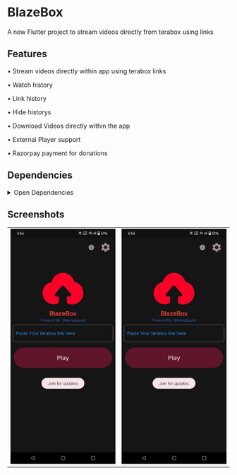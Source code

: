 # BlazeBox

A new Flutter project to stream videos directly from terabox using links

## Features

• Stream videos directly within app using terabox links

• Watch history

• Link history 

• Hide historys

• Download Videos directly within the app

• External Player support

• Razorpay payment for donations 

## Dependencies 

<details>
  <summary>Open Dependencies</summary>
  <kbd>video_player : ^2.8.3</kbd>
  <kbd>flick_video_player : ^0.7.0</kbd>
  <kbd>get : ^4.6.6</kbd>
  <kbd>url_launcher : ^6.2.5</kbd>
  <kbd>dio: ^5.4.2+1</kbd>
  <kbd>flutter_downloader: ^1.11.6</kbd>
  <kbd>path_provider : ^2.1.2</kbd>
  <kbd>loading_animation_widget: ^1.2.1</kbd>
  <kbd>quickalert : ^1.1.0</kbd>
  <kbd>hive : ^2.2.3</kbd>
  <kbd>hive_flutter : ^1.1.0</kbd>
  <kbd>permission_handler: ^11.3.1</kbd>
  <kbd>fast_cached_network_image: ^1.2.9</kbd>
  <kbd>share_plus : ^6.3.4</kbd>
  <kbd>receive_sharing_intent_plus : ^1.0.1</kbd>
</details>

## Screenshots

<table>
  <tr>
    <td width = 50%>
      <img src="https://raw.githubusercontent.com/Santo-Philip/blazebox/main/assets/IMG_20240729_233059_284.jpg">
    </td>
    <td width = 50%>
      <img src="https://raw.githubusercontent.com/Santo-Philip/blazebox/main/assets/IMG_20240729_233059_284.jpg">
    </td>
  </tr>
</table>

  
